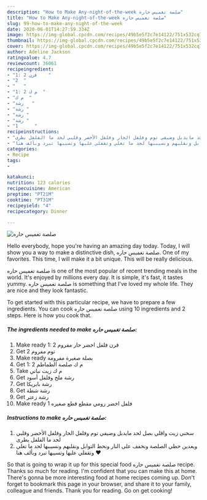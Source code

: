 ```yaml
---
description: "How to Make Any-night-of-the-week صلصة تغميس حاره"
title: "How to Make Any-night-of-the-week صلصة تغميس حاره"
slug: 99-how-to-make-any-night-of-the-week
date: 2020-06-01T14:27:59.334Z
image: https://img-global.cpcdn.com/recipes/49b5e5f2c7e14122/751x532cq70/الصورة-الرئيسية-لوصفةصلصة-تغميس-حاره.jpg
thumbnail: https://img-global.cpcdn.com/recipes/49b5e5f2c7e14122/751x532cq70/الصورة-الرئيسية-لوصفةصلصة-تغميس-حاره.jpg
cover: https://img-global.cpcdn.com/recipes/49b5e5f2c7e14122/751x532cq70/الصورة-الرئيسية-لوصفةصلصة-تغميس-حاره.jpg
author: Adeline Jackson
ratingvalue: 4.7
reviewcount: 36061
recipeingredient:
- "1: 2 قرن    "
- "2  "
- "   "
- "1: 2 م ك  "
- "م ك  "
- "رشة   "
- "رشة "
- "رشة "
- "رشة "
- "1      "
recipeinstructions:
- "سخني زيت واقلي بصل لحد مايدبل وضيفي توم وفلفل الحار وفلفل الأخضر وقلبي لحد ما الفلفل يطرى"
- "وبعدين حطي الصلصة ونخفف على النار ونحط التوابل ونقلبهم ونسيببها لحد ما تغلي وتقفلي عليها وتسيبها تبرد وبألف هنا ❤️"
categories:
- Recipe
tags:
- 

katakunci:  
nutrition: 123 calories
recipecuisine: American
preptime: "PT21M"
cooktime: "PT31M"
recipeyield: "4"
recipecategory: Dinner

---
```



![صلصة تغميس حاره](https://img-global.cpcdn.com/recipes/49b5e5f2c7e14122/751x532cq70/الصورة-الرئيسية-لوصفةصلصة-تغميس-حاره.jpg)

Hello everybody, hope you're having an amazing day today. Today, I will show you a way to make a distinctive dish, صلصة تغميس حاره. One of my favorites. This time, I will make it a bit unique. This will be really delicious.



صلصة تغميس حاره is one of the most popular of recent trending meals in the world. It's enjoyed by millions every day. It is simple, it's fast, it tastes yummy. صلصة تغميس حاره is something that I've loved my whole life. They are nice and they look fantastic.


To get started with this particular recipe, we have to prepare a few ingredients. You can cook صلصة تغميس حاره using 10 ingredients and 2 steps. Here is how you cook that.

<!--inarticleads1-->

##### The ingredients needed to make صلصة تغميس حاره:

1. Make ready 1: 2 قرن فلفل اخضر حار مفروم
1. Get 2 توم مفروم
1. Make ready  بصلة صغيرة مفرومة
1. Get 1: 2 م ك صلصة الطماطم
1. Take م ك زيت نباتي
1. Get رشة ملح وفلفل أسود
1. Get رشة بابريكا
1. Get رشة شطة
1. Get رشة زعتر
1. Make ready 1 فلفل اخضر رومي مقطع قطع صغيره




<!--inarticleads2-->

##### Instructions to make صلصة تغميس حاره:

1. سخني زيت واقلي بصل لحد مايدبل وضيفي توم وفلفل الحار وفلفل الأخضر وقلبي لحد ما الفلفل يطرى
1. وبعدين حطي الصلصة ونخفف على النار ونحط التوابل ونقلبهم ونسيببها لحد ما تغلي وتقفلي عليها وتسيبها تبرد وبألف هنا ❤️




So that is going to wrap it up for this special food صلصة تغميس حاره recipe. Thanks so much for reading. I'm confident that you can make this at home. There's gonna be more interesting food at home recipes coming up. Don't forget to bookmark this page in your browser, and share it to your family, colleague and friends. Thank you for reading. Go on get cooking!
